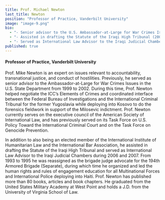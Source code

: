```yaml
---
title: Prof. Michael Newton
last_title: Newton
position: "Professor of Practice, Vanderbilt University"
image: "image-9.png"
bio: 
  - "- Senior advisor to the U.S. Ambassador-at-Large for War Crimes Issues (1999 – 2002)<br />"
  - "- Assisted in drafting the Statute of the Iraqi High Tribunal (2006 – 2007)<br />"
  - "- Served as International Law Advisor to the Iraqi Judicial Chambers (2006 – 2007)<br />"
published: true
---
```


#### Professor of Practice, Vanderbilt University
Prof. Mike Newton is an expert on issues relevant to accountability, transnational justice, and conduct of hostilities. Previously, he served as senior advisor to the Ambassador-at-Large for War Crimes Issues in the U.S. State Department from 1999 to 2002. During this time, Prof. Newton helped negotiate the ICC’s Elements of Crimes and coordinated interface between the Federal Bureau of Investigations and the International Criminal Tribunal for the former Yugoslavia while deploying into Kosovo to do the forensics fieldwork in support of the Milosevic indictment. Prof. Newton currently serves on the executive council of the American Society of International Law, and has previously served on its Task Force on U.S. Policy Toward the International Criminal Court and on the Task Force on Genocide Prevention. 

In addition to also being an elected member of the International Institute of Humanitarian Law and the International Bar Association, he assisted in drafting the Statute of the Iraqi High Tribunal and served as International Law Advisor to the Iraqi Judicial Chambers during 2006 and 2007. From 1993 to 1995 he was reassigned as the brigade judge advocate for the 194th Armored Brigade (Separate), during which time he organized and led the human rights and rules of engagement education for all Multinational Forces and International Police deploying into Haiti. Prof. Newton has published more than 80 books, articles and book chapters. He graduated from the United States Military Academy at West Point and holds a J.D. from the University of Virginia School of Law.
